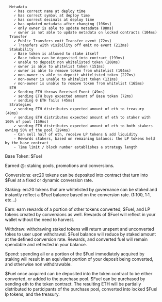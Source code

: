   ``` Contract: Configurable ERC20
    Metadata
      ✓ has correct name at deploy time
      ✓ has correct symbol at deploy time
      ✓ has correct decimals at deploy time
      ✓ has updated metadata after changing (106ms)
      ✓ only owner is able to update metadata (88ms)
      ✓ owner is not able to update metadata on locked contracts (104ms)
    Transfer
      ✓ Public Transfers emit Transfer event (72ms)
      ✓ Transfers with visibility off emit no event (213ms)
    Stakability
      ✓ Base token is allowed to stake itself
      ✓ Base token can be deposited into contract (199ms)
      ✓ unable to deposit non whitelisted token (208ms)
      ✓ owner is able to whitelist token (151ms)
      ✓ owner is able to remove token from whitelist (194ms)
      ✓ non-owner is able to deposit whitelisted token (227ms)
      ✓ non-owner is unable to whitelist token (131ms)
      ✓ non-owner is unable to remove token from whitelist (165ms)
    ETH
      ✓ Sending ETH throws Received Event (49ms)
      ✓ sending ETH buys expected amount of Base token (72ms)
      ✓ sending 0 ETH fails (45ms)
    Strategies
      ✓ sending ETH distributes expected amount of eth to treasury (48ms)
      ✓ sending ETH distributes expected amount of eth to staker with 100% of pool (159ms)
      ✓ sending ETH distributes expected amount of eth to both stakers owning 50% of the pool (294ms)
      - Can sell half of eth, receive LP tokens & add liquidity
      - Rewards stakers, based on remaining balancs: the LP tokens held by the base contract
      - Time limit / block number establishes a strategy length

```

Base Token: $Fuel

Earned @: staking pools, promotions and conversions.

Conversions: erc20 tokens can be deposited into contract that turn into $Fuel at a fixed or dynamic conversion rate.

Staking: erc20 tokens that are whitelisted by governance can be staked and instantly reflect a $Fuel balance based on the conversion rate. (1:100, 1:1, etc...)
  
  Earn: earn rewards of a portion of other tokens converted, $Fuel, and LP tokens created by conversions as well. Rewards of $Fuel will reflect in your wallet without the need to harvest.

  Withdraw: withdrawing staked tokens will return unspent and unconverted tokes to user upon withdrawal. $Fuel balance will reduce by staked amount at the defined conversion rate. Rewards, and converted fuel will remain spendable and reflected in your balance. 

  Spend: spending all or a portion of the $Fuel immediately acquired by staking will result in an equivilant portion of your deposit being converted, and otherwise non withdrawable. 

$Fuel once acquired can be deposited into the token contract to be either converted, or added to the purchase pool. $Fuel can be purchased by sending eth to the token contract. The resulting ETH will be partially distributed to participants of the purchase pool, converted into locked $Fuel lp tokens, and the treasury. 
